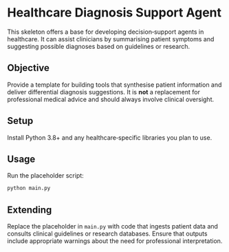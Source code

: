 # Healthcare Diagnosis Support Agent

This skeleton offers a base for developing decision‑support agents in
healthcare.  It can assist clinicians by summarising patient symptoms and
suggesting possible diagnoses based on guidelines or research.

## Objective

Provide a template for building tools that synthesise patient information
and deliver differential diagnosis suggestions.  It is **not** a
replacement for professional medical advice and should always involve
clinical oversight.

## Setup

Install Python 3.8+ and any healthcare‑specific libraries you plan to use.

## Usage

Run the placeholder script:

```bash
python main.py
```

## Extending

Replace the placeholder in `main.py` with code that ingests patient data
and consults clinical guidelines or research databases.  Ensure that
outputs include appropriate warnings about the need for professional
interpretation.
